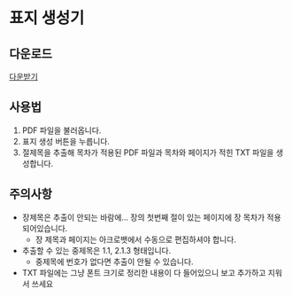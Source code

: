 # 표지 생성기
## 다운로드
[다운받기](/dist/tocGenerator.exe)

## 사용법
1. PDF 파일을 불러옵니다.
2. 표지 생성 버튼을 누릅니다.
3. 절제목을 추출해 목차가 적용된 PDF 파일과 목차와 페이지가 적힌 TXT 파일을 생성합니다.

## 주의사항
- 장제목은 추출이 안되는 바람에... 장의 첫번째 절이 있는 페이지에 장 목차가 적용되어있습니다. 
    - 장 제목과 페이지는 아크로뱃에서 수동으로 편집하셔야 합니다.
- 추출할 수 있는 중제목은 1.1, 2.1.3 형태입니다.
    - 중제목에 번호가 없다면 추출이 안될 수 있습니다.
- TXT 파일에는 그냥 폰트 크기로 정리한 내용이 다 들어있으니 보고 추가하고 지워서 쓰세요
